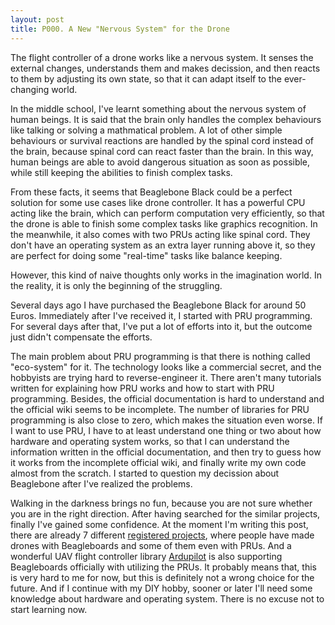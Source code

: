 ```yaml
---
layout: post
title: P000. A New "Nervous System" for the Drone
---
```

The flight controller of a drone works like a nervous system. It senses the external changes, understands them and makes decission, and then reacts to them by adjusting its own state, so that it can adapt itself to the ever-changing world.

In the middle school, I've learnt something about the nervous system of human beings. It is said that the brain only handles the complex behaviours like talking or solving a mathmatical problem. A lot of other simple behaviours or survival reactions are handled by the spinal cord instead of the brain, because spinal cord can react faster than the brain. In this way, human beings are able to avoid dangerous situation as soon as possible, while still keeping the abilities to finish complex tasks.

From these facts, it seems that Beaglebone Black could be a perfect solution for some use cases like drone controller. It has a powerful CPU acting like the brain, which can perform computation very efficiently, so that the drone is able to finish some complex tasks like graphics recognition. In the meanwhile, it also comes with two PRUs acting like spinal cord. They don't have an operating system as an extra layer running above it, so they are perfect for doing some "real-time" tasks like balance keeping.

However, this kind of naive thoughts only works in the imagination world. In the reality, it is only the beginning of the struggling.

Several days ago I have purchased the Beaglebone Black for around 50 Euros. Immediately after I've received it, I started with PRU programming. For several days after that, I've put a lot of efforts into it, but the outcome just didn't compensate the efforts.

The main problem about PRU programming is that there is nothing called "eco-system" for it. The technology looks like a commercial secret, and the hobbyists are trying hard to reverse-engineer it. There aren't many tutorials written for explaining how PRU works and how to start with PRU programming. Besides, the official documentation is hard to understand and the official wiki seems to be incomplete. The number of libraries for PRU programming is also close to zero, which makes the situation even worse. If I want to use PRU, I have to at least understand one thing or two about how hardware and operating system works, so that I can understand the information written in the official documentation, and then try to guess how it works from the incomplete official wiki, and finally write my own code almost from the scratch. I started to question my decission about Beaglebone after I've realized the problems. 

Walking in the darkness brings no fun, because you are not sure whether you are in the right direction. After having searched for the similar projects, finally I've gained some confidence. At the moment I'm writing this post, there are already 7 different [registered projects](https://beagleboard.org/p/projects/tags/drones), where people have made drones with Beagleboards and some of them even with PRUs. And a wonderful UAV flight controller library [Ardupilot](https://ardupilot.org/copter/docs/common-autopilots.html) is also supporting Beagleboards officially with utilizing the PRUs. It probably means that, this is very hard to me for now, but this is definitely not a wrong choice for the future. And if I continue with my DIY hobby, sooner or later I'll need some knowledge about hardware and operating system. There is no excuse not to start learning now.
